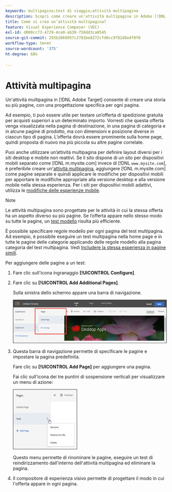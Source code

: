 ```yaml
---
keywords: multipagina;test di viaggio;attività multipagina
description: Scopri come creare un'attività multipagina in Adobe [!DNL Target] consente di creare una storia su più pagine, con una progettazione specifica per ogni pagina.
title: Come si crea un’attività multipagina?
feature: Visual Experience Composer (VEC)
exl-id: d000cc73-4729-4ce0-ab30-756dd3ca8545
source-git-commit: 293b2869957c2781be8272cfd0cc9f82d8e4f0f0
workflow-type: tm+mt
source-wordcount: '375'
ht-degree: 68%

---
```


# Attività multipagina

Un&#39;attività multipagina in [!DNL Adobe Target] consente di creare una storia su più pagine, con una progettazione specifica per ogni pagina.

Ad esempio, ti può essere utile per testare un’offerta di spedizione gratuita per acquisti superiori a un determinato importo. Vorresti che questa offerta venga visualizzata nella pagina di destinazione, in una pagina di categoria e in alcune pagine di prodotto, ma con dimensioni e posizione diverse in ciascun tipo di pagina. L’offerta dovrà essere prominente sulla home page, quindi proposta di nuovo ma più piccola su altre pagine correlate.

Puoi anche utilizzare un’attività multipagina per definire layout diversi per i siti desktop e mobile non reattivi. Se il sito dispone di un sito per dispositivi mobili separato come [!DNL m.mysite.com] invece di [!DNL `www.mysite.com`], è preferibile creare un&#39;[attività multipagina](/help/main/c-experiences/c-visual-experience-composer/multipage-activity.md#concept_277E096063E14813AC5D8EDFA1D2ED48), aggiungere [!DNL m.mysite.com] come pagine separate e quindi applicare le modifiche per dispositivi mobili per apportare le modifiche appropriate alla versione desktop e alla versione mobile nella stessa esperienza. Per i siti per dispositivi mobili adattivi, utilizza le [modifiche delle esperienze mobile](/help/main/c-experiences/c-visual-experience-composer/mobile-viewports.md#concept_8E45527C4ABC41D59AA3553BEDC76FA5).

>[!NOTE]
>
>Le attività multipagina sono progettate per le attività in cui la stessa offerta ha un aspetto diverso su più pagine. Se l’offerta appare nello stesso modo su tutte le pagine, un [test modello](/help/main/c-experiences/c-visual-experience-composer/temtest.md#task_2539D51A18044F82B0D9895636546781) risulta più efficiente.

È possibile specificare regole modello per ogni pagina del test multipagina. Ad esempio, è possibile eseguire un test multipagina nella home page e in tutte le pagine delle categorie applicando delle regole modello alla pagina categoria del test multipagina. Vedi [Includere la stessa esperienza in pagine simili](/help/main/c-experiences/c-visual-experience-composer/temtest.md#task_2539D51A18044F82B0D9895636546781).

Per aggiungere delle pagine a un test:

1. Fare clic sull&#39;icona ingranaggio **[!UICONTROL Configure]**.
1. Fare clic su **[!UICONTROL Add Additional Pages]**.

   Sulla sinistra dello schermo appare una barra di navigazione.

   ![immagine multipagina](assets/multipage_nav.png)

1. Questa barra di navigazione permette di specificare le pagine e impostare la pagina predefinita.

   Fare clic su **[!UICONTROL Add Page]** per aggiungere una pagina.

   Fai clic sull&#39;icona dei tre puntini di sospensione verticali per visualizzare un menu di azione:

   ![immagine menu_multipagina](assets/multipage_menu.png)

   Questo menu permette di rinominare le pagine, eseguire un test di reindirizzamento dall&#39;interno dell&#39;attività multipagina ed eliminare la pagina.

1. Il compositore di esperienza visivo permette di progettare il modo in cui l&#39;offerta appare in ogni pagina.
